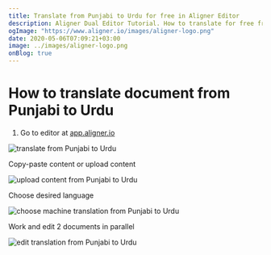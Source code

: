 ```yaml
---
title: Translate from Punjabi to Urdu for free in Aligner Editor
description: Aligner Dual Editor Tutorial. How to translate for free from Punjabi to Urdu. Aligner is multilingual document management platform. 
ogImage: "https://www.aligner.io/images/aligner-logo.png"
date: 2020-05-06T07:09:21+03:00
image: ../images/aligner-logo.png
onBlog: true
---
```


# How to translate document from Punjabi to Urdu

1. Go to editor at [app.aligner.io](https://app.aligner.io "Aligner App web page")

![translate from Punjabi to Urdu](../aligner-blank-editor.png "translate from Punjabi to Urdu")

Copy-paste content or upload content

![upload content from Punjabi to Urdu](../aligner-uploaded-document.png "upload content from Punjabi to Urdu")

Choose desired language

![choose machine translation from Punjabi to Urdu](../aligner-language-dropdown.png "choose machine translation from Punjabi to Urdu")

Work and edit 2 documents in parallel

![edit translation from Punjabi to Urdu](../aligner-double-sitded-editor.png "edit translation from Punjabi to Urdu")

